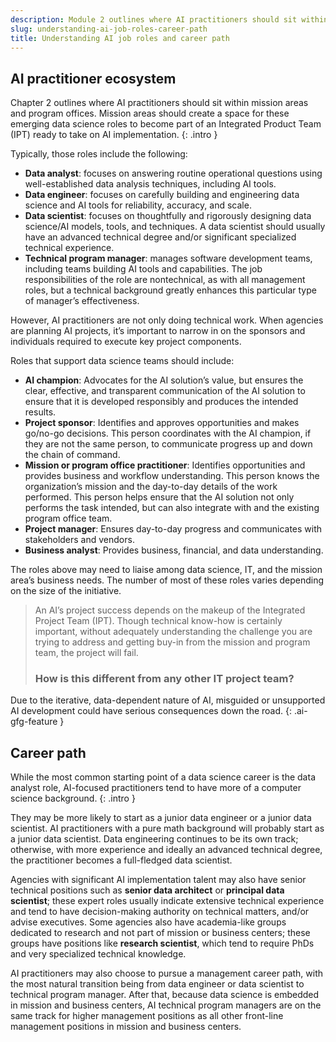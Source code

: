 ```yaml
---
description: Module 2 outlines where AI practitioners should sit within mission areas and program offices. Mission areas should create a space for these emerging data science roles to become part of an Integrated Product Team (IPT) ready to take on AI implementation. 
slug: understanding-ai-job-roles-career-path
title: Understanding AI job roles and career path
---
```

## AI practitioner ecosystem

Chapter 2 outlines where AI practitioners should sit within mission areas and program offices. Mission areas should create a space for these emerging data science roles to become part of an Integrated Product Team (IPT) ready to take on AI implementation. 
{: .intro }

Typically, those roles include the following:  
- **Data analyst**: focuses on answering routine operational questions using well-established data analysis techniques, including AI tools.
- **Data engineer**: focuses on carefully building and engineering data science and AI tools for reliability, accuracy, and scale.
- **Data scientist**: focuses on thoughtfully and rigorously designing data science/AI models, tools, and techniques. A data scientist should usually have an advanced technical degree and/or significant specialized technical experience.
- **Technical program manager**: manages software development teams, including teams building AI tools and capabilities. The job responsibilities of the role are nontechnical, as with all management roles, but a technical background greatly enhances this particular type of manager’s effectiveness.

However, AI practitioners are not only doing technical work. When agencies are planning AI projects, it’s important to narrow in on the sponsors and individuals required to execute key project components. 

Roles that support data science teams should include:
- **AI champion**: Advocates for the AI solution’s value, but ensures the clear, effective, and transparent communication of the AI solution to ensure that it is developed responsibly and produces the intended results.
- **Project sponsor**: Identifies and approves opportunities and makes go/no-go decisions. This person coordinates with the AI champion, if they are not the same person, to communicate progress up and down the chain of command. 
- **Mission or program office practitioner**: Identifies opportunities and provides business and workflow understanding. This person knows the organization’s mission and the day-to-day details of the work performed. This person helps ensure that the AI solution not only performs the task intended, but can also integrate with and the existing program office team.
- **Project manager**: Ensures day-to-day progress and communicates with stakeholders and vendors.
- **Business analyst**: Provides business, financial, and data understanding. 

The roles above may need to liaise among data science, IT, and the mission area’s business needs. The number of most of these roles varies depending on the size of the initiative. 

> An AI’s project success depends on the makeup of the Integrated Project Team (IPT). Though technical know-how is certainly important, without adequately understanding the challenge you are trying to address and getting buy-in from the mission and program team, the project will fail.
> 
> ### How is this different from any other IT project team?
Due to the iterative, data-dependent nature of AI, misguided or unsupported AI development could have serious consequences down the road. 
{: .ai-gfg-feature }

## Career path

While the most common starting point of a data science career is the data analyst role, AI-focused practitioners tend to have more of a computer science background. 
{: .intro }

They may be more likely to start as a junior data engineer or a junior data scientist. AI practitioners with a pure math background will probably start as a junior data scientist. Data engineering continues to be its own track; otherwise, with more experience and ideally an advanced technical degree, the practitioner becomes a full-fledged data scientist. 

Agencies with significant AI implementation talent may also have senior technical positions such as **senior data architect** or **principal data scientist**; these expert roles usually indicate extensive technical experience and tend to have decision-making authority on technical matters, and/or advise executives. Some agencies also have academia-like groups dedicated to research and not part of mission or business centers; these groups have positions like **research scientist**, which tend to require PhDs and very specialized technical knowledge.
 
AI practitioners may also choose to pursue a management career path, with the most natural transition being from data engineer or data scientist to technical program manager. After that, because data science is embedded in mission and business centers, AI technical program managers are on the same track for higher management positions as all other front-line management positions in mission and business centers.









